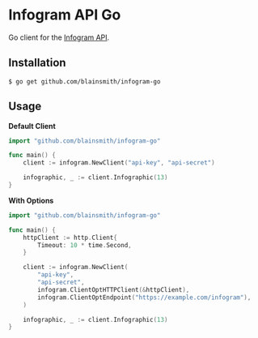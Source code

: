 # Infogram API Go

Go client for the [Infogram API](https://developers.infogr.am/rest/).

## Installation

```
$ go get github.com/blainsmith/infogram-go
```

## Usage

**Default Client**
```go
import "github.com/blainsmith/infogram-go"

func main() {
    client := infogram.NewClient("api-key", "api-secret")

    infographic, _ := client.Infographic(13)
}
```

**With Options**
```go
import "github.com/blainsmith/infogram-go"

func main() {
    httpClient := http.Client{
        Timeout: 10 * time.Second,
    }

    client := infogram.NewClient(
        "api-key",
        "api-secret",
        infogram.ClientOptHTTPClient(&httpClient),
        infogram.ClientOptEndpoint("https://example.com/infogram"),
    )

    infographic, _ := client.Infographic(13)
}
```